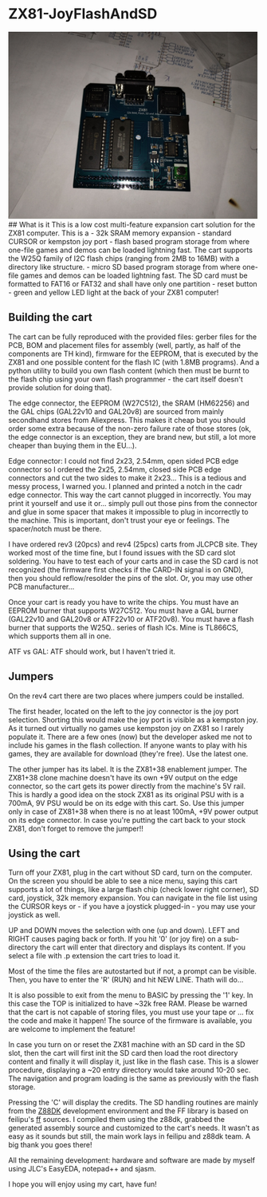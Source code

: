 # ZX81-JoyFlashAndSD
<img src="pic/IMG_20240310_151843.jpg" width="500">
## What is it
This is a low cost multi-feature expansion cart solution for the ZX81 computer. This is a 
- 32k SRAM memory expansion
- standard CURSOR or kempston joy port
- flash based program storage from where one-file games and demos can be loaded lightning fast. The cart supports the W25Q family of I2C flash chips (ranging from 2MB to 16MB) with a directory like structure.
- micro SD based program storage from where one-file games and demos can be loaded lightning fast. The SD card must be formatted to FAT16 or FAT32 and shall have only one partition
- reset button
- green and yellow LED light at the back of your ZX81 computer!

## Building the cart
The cart can be fully reproduced with the provided files: gerber files for the PCB, BOM and placement files for assembly (well, partly, as half of the components are TH kind), firmware for the EEPROM, that is executed by the ZX81 and one possible content for the flash IC (with 1.8MB programs). And a python utility to build you own flash content (which then must be burnt to the flash chip using your own flash programmer - the cart itself doesn't provide solution for doing that).

The edge connector, the EEPROM (W27C512), the SRAM (HM62256) and the GAL chips (GAL22v10 and GAL20v8) are sourced from mainly secondhand stores from Aliexpress. This makes it cheap but you should order some extra because of the non-zero failure rate of those stores (ok, the edge connector is an exception, they are brand new, but still, a lot more cheaper than buying them in the EU...).

Edge connector: I could not find 2x23, 2.54mm, open sided PCB edge connector so I ordered the 2x25, 2.54mm, closed side PCB edge connectors and cut the two sides to make it 2x23... This is a tedious and messy process, I warned you. I planned and printed a notch in the cadr edge connector. This way the cart cannot plugged in incorrectly. You may print it yourself and use it or... simply pull out those pins from the connector and glue in some spacer that makes it impossible to plug in incorrectly to the machine. This is important, don't trust your eye or feelings. The spacer/notch must be there.

I have ordered rev3 (20pcs) and rev4 (25pcs) carts from JLCPCB site. They worked most of the time fine, but I found issues with the SD card slot soldering. You have to test each of your carts and in case the SD card is not recognized (the firmware first checks if the CARD-IN signal is on GND), then you should reflow/resolder the pins of the slot. Or, you may use other PCB manufacturer...

Once your cart is ready you have to write the chips. You must have an EEPROM burner that supports W27C512. You must have a GAL burner (GAL22v10 and GAL20v8 or ATF22v10 or ATF20v8). You must have a flash burner that supports the W25Q.. series of flash ICs. Mine is TL866CS, which supports them all in one.

ATF vs GAL: ATF should work, but I haven't tried it.

## Jumpers
On the rev4 cart there are two places where jumpers could be installed. 

The first header, located on the left to the joy connector is the joy port selection. Shorting this would make the joy port is visible as a kempston joy. As it turned out virtually no games use kempston joy on ZX81 so I rarely populate it. There are a few ones (now) but the developer asked me not to include his games in the flash collection. If anyone wants to play with his games, they are available for download (they're free). Use the latest one.

The other jumper has its label. It is the ZX81+38 enablement jumper. The ZX81+38 clone machine doesn't have its own +9V output on the edge connector, so the cart gets its power directly from the machine's 5V rail. This is hardly a good idea on the stock ZX81 as its original PSU with is a 700mA, 9V PSU would be on its edge with this cart. So. Use this jumper only in case of ZX81+38 when there is no at least 100mA, +9V power output on its edge connector. In case you're putting the cart back to your stock ZX81, don't forget to remove the jumper!!

## Using the cart
Turn off your ZX81, plug in the cart without SD card, turn on the computer. On the screen you should be able to see a nice menu, saying this cart supports a lot of things, like a large flash chip (check lower right corner), SD card, joystick, 32k memory expansion. You can navigate in the file list using the CURSOR keys or - if you have a joystick plugged-in - you may use your joystick as well.

UP and DOWN moves the selection with one (up and down). LEFT and RIGHT causes paging back or forth. If you hit '0' (or joy fire) on a sub-directory the cart will enter that directory and displays its content. If you select a file with .p extension the cart tries to load it.

Most of the time the files are autostarted but if not, a prompt can be visible. Then, you have to enter the 'R' (RUN) and hit NEW LINE. Thath will do...

It is also possible to exit from the menu to BASIC by pressing the '1' key. In this case the TOP is initialized to have ~32k free RAM. Please be warned that the cart is not capable of storing files, you must use your tape or ... fix the code and make it happen! The source of the firmware is available, you are welcome to implement the feature!

In case you turn on or reset the ZX81 machine with an SD card in the SD slot, then the cart will first init the SD card then load the root directory content and finally it will display it, just like in the flash case. This is a slower procedure, displaying a ~20 entry directory would take around 10-20 sec. The navigation and program loading is the same as previously with the flash storage.

Pressing the 'C' will display the credits. The SD handling routines are mainly from the [Z88DK](https://github.com/z88dk) development environment and the FF library is based on feilipu's [ff](https://github.com/feilipu/z88dk-libraries/ff) sources. I compiled them using the z88dk, grabbed the generated assembly source and customized to the cart's needs. It wasn't as easy as it sounds but still, the main work lays in feilipu and z88dk team. A big thank you goes there!

All the remaining development: hardware and software are made by myself using JLC's EasyEDA, notepad++ and sjasm.



I hope you will enjoy using my cart, have fun!
